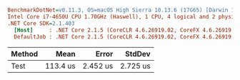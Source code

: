 ``` ini

BenchmarkDotNet=v0.11.3, OS=macOS High Sierra 10.13.6 (17G65) [Darwin 17.7.0]
Intel Core i7-4650U CPU 1.70GHz (Haswell), 1 CPU, 4 logical and 2 physical cores
.NET Core SDK=2.1.403
  [Host]     : .NET Core 2.1.5 (CoreCLR 4.6.26919.02, CoreFX 4.6.26919.02), 64bit RyuJIT
  DefaultJob : .NET Core 2.1.5 (CoreCLR 4.6.26919.02, CoreFX 4.6.26919.02), 64bit RyuJIT


```
| Method |     Mean |    Error |   StdDev |
|------- |---------:|---------:|---------:|
|   Test | 113.4 us | 2.452 us | 2.725 us |
